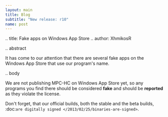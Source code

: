 ```yaml
---
layout: main
title: Blog
subtitle: "New release: r10"
name: post
---
```


.. title: Fake apps on Windows App Store
.. author: XhmikosR

.. abstract

It has come to our attention that there are several fake apps on the Windows App Store
that use our program's name.

.. body

We are not publishing MPC-HC on Windows App Store yet, so any programs you find there
should be considered **fake** and should be **reported** as they violate the license.

Don't forget, that our official builds, both the stable and the beta builds,
:doc:`are digitally signed </2013/02/25/binaries-are-signed>`.
